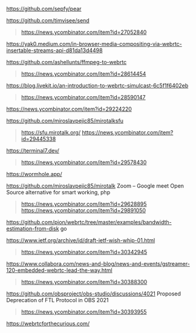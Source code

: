 https://github.com/sepfy/pear

https://github.com/timvisee/send
> https://news.ycombinator.com/item?id=27052840

https://yak0.medium.com/in-browser-media-compositing-via-webrtc-insertable-streams-api-d81da13d4498

https://github.com/ashellunts/ffmpeg-to-webrtc
> https://news.ycombinator.com/item?id=28614454

https://blog.livekit.io/an-introduction-to-webrtc-simulcast-6c5f1f6402eb
> https://news.ycombinator.com/item?id=28590147

https://news.ycombinator.com/item?id=29224220

https://github.com/miroslavpejic85/mirotalksfu
> https://sfu.mirotalk.org/
> https://news.ycombinator.com/item?id=29445338

https://terminal7.dev/
> https://news.ycombinator.com/item?id=29578430

https://wormhole.app/

https://github.com/miroslavpejic85/mirotalk Zoom – Google meet Open Source alternative for smart working, php
> https://news.ycombinator.com/item?id=29628895
> https://news.ycombinator.com/item?id=29891050

https://github.com/pion/webrtc/tree/master/examples/bandwidth-estimation-from-disk go

https://www.ietf.org/archive/id/draft-ietf-wish-whip-01.html
> https://news.ycombinator.com/item?id=30342945

https://www.collabora.com/news-and-blog/news-and-events/gstreamer-120-embedded-webrtc-lead-the-way.html
> https://news.ycombinator.com/item?id=30388300

https://github.com/obsproject/obs-studio/discussions/4021 Proposed Deprecation of FTL Protocol in OBS 2021
> https://news.ycombinator.com/item?id=30393955
 
https://webrtcforthecurious.com/

